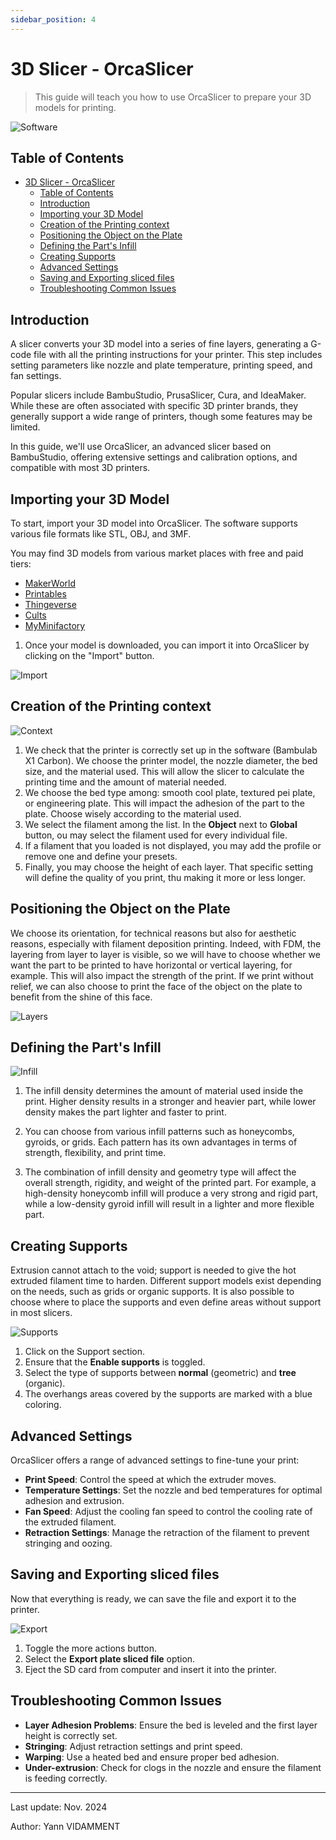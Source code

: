 ```yaml
---
sidebar_position: 4
---
```


# 3D Slicer - OrcaSlicer

> This guide will teach you how to use OrcaSlicer to prepare your 3D models for printing.

![Software](/assets/orcaslicer-1.png)

## Table of Contents

- [3D Slicer - OrcaSlicer](#3d-slicer---orcaslicer)
  - [Table of Contents](#table-of-contents)
  - [Introduction](#introduction)
  - [Importing your 3D Model](#importing-your-3d-model)
  - [Creation of the Printing context](#creation-of-the-printing-context)
  - [Positioning the Object on the Plate](#positioning-the-object-on-the-plate)
  - [Defining the Part's Infill](#defining-the-parts-infill)
  - [Creating Supports](#creating-supports)
  - [Advanced Settings](#advanced-settings)
  - [Saving and Exporting sliced files](#saving-and-exporting-sliced-files)
  - [Troubleshooting Common Issues](#troubleshooting-common-issues)

## Introduction

A slicer converts your 3D model into a series of fine layers, generating a G-code file with all the printing instructions for your printer. This step includes setting parameters like nozzle and plate temperature, printing speed, and fan settings.

Popular slicers include BambuStudio, PrusaSlicer, Cura, and IdeaMaker. While these are often associated with specific 3D printer brands, they generally support a wide range of printers, though some features may be limited.

In this guide, we'll use OrcaSlicer, an advanced slicer based on BambuStudio, offering extensive settings and calibration options, and compatible with most 3D printers.

## Importing your 3D Model

To start, import your 3D model into OrcaSlicer. The software supports various file formats like STL, OBJ, and 3MF.

You may find 3D models from various market places with free and paid tiers:

- [MakerWorld](https://makerworld.com/)
- [Printables](https://www.printables.com/)
- [Thingeverse](https://www.thingiverse.com/)
- [Cults](https://cults3d.com/)
- [MyMinifactory](https://www.myminifactory.com/)

1. Once your model is downloaded, you can import it into OrcaSlicer by clicking on the "Import" button.

![Import](/assets/orcaslicer-2.png)

## Creation of the Printing context

![Context](/assets/orcaslicer-3.png)

1. We check that the printer is correctly set up in the software (Bambulab X1 Carbon). We choose the printer model, the nozzle diameter, the bed size, and the material used. This will allow the slicer to calculate the printing time and the amount of material needed.
2. We choose the bed type among: smooth cool plate, textured pei plate, or engineering plate. This will impact the adhesion of the part to the plate. Choose wisely according to the material used.
3. We select the filament among the list. In the **Object** next to **Global** button, ou may select the filament used for every individual file.
4. If a filament that you loaded is not displayed, you may add the profile or remove one and define your presets.
5. Finally, you may choose the height of each layer. That specific setting will define the quality of you print, thu making it more or less longer.

## Positioning the Object on the Plate

We choose its orientation, for technical reasons but also for aesthetic reasons, especially with filament deposition printing. Indeed, with FDM, the layering from layer to layer is visible, so we will have to choose whether we want the part to be printed to have horizontal or vertical layering, for example. This will also impact the strength of the print. If we print without relief, we can also choose to print the face of the object on the plate to benefit from the shine of this face.

![Layers](/assets/orcaslicer-4.png)

## Defining the Part's Infill

![Infill](/assets/orcaslicer-5.png)

1. The infill density determines the amount of material used inside the print. Higher density results in a stronger and heavier part, while lower density makes the part lighter and faster to print.

2. You can choose from various infill patterns such as honeycombs, gyroids, or grids. Each pattern has its own advantages in terms of strength, flexibility, and print time.

3. The combination of infill density and geometry type will affect the overall strength, rigidity, and weight of the printed part. For example, a high-density honeycomb infill will produce a very strong and rigid part, while a low-density gyroid infill will result in a lighter and more flexible part.

## Creating Supports

Extrusion cannot attach to the void; support is needed to give the hot extruded filament time to harden. Different support models exist depending on the needs, such as grids or organic supports. It is also possible to choose where to place the supports and even define areas without support in most slicers.

![Supports](/assets/orcaslicer-6.png)

1. Click on the Support section.
2. Ensure that the **Enable supports** is toggled.
3. Select the type of supports between **normal** (geometric) and **tree** (organic).
4. The overhangs areas covered by the supports are marked with a blue coloring.

## Advanced Settings

OrcaSlicer offers a range of advanced settings to fine-tune your print:

- **Print Speed**: Control the speed at which the extruder moves.
- **Temperature Settings**: Set the nozzle and bed temperatures for optimal adhesion and extrusion.
- **Fan Speed**: Adjust the cooling fan speed to control the cooling rate of the extruded filament.
- **Retraction Settings**: Manage the retraction of the filament to prevent stringing and oozing.

## Saving and Exporting sliced files

Now that everything is ready, we can save the file and export it to the printer.

![Export](/assets/orcaslicer-7.png)

1. Toggle the more actions button.
2. Select the **Export plate sliced file** option.
3. Eject the SD card from computer and insert it into the printer.

## Troubleshooting Common Issues

- **Layer Adhesion Problems**: Ensure the bed is leveled and the first layer height is correctly set.
- **Stringing**: Adjust retraction settings and print speed.
- **Warping**: Use a heated bed and ensure proper bed adhesion.
- **Under-extrusion**: Check for clogs in the nozzle and ensure the filament is feeding correctly.

---

Last update: Nov. 2024

Author: Yann VIDAMMENT
